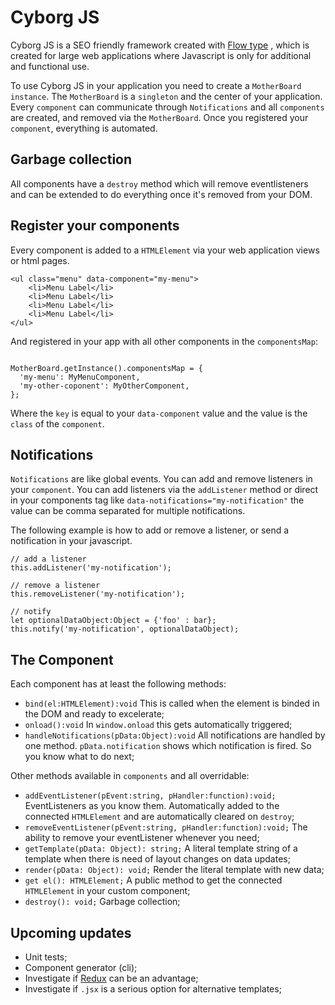 #  Cyborg JS
Cyborg JS is a SEO friendly framework created with [Flow type](https://flow.org/) , which is created for large web applications where Javascript is only for additional and functional use.

To use Cyborg JS in your application you need to create a `MotherBoard instance`. The `MotherBoard` is a `singleton` and the center of your application.
Every `component` can communicate through `Notifications` and all `components` are created, and removed via the `MotherBoard`. Once you registered your `component`, everything is automated.

## Garbage collection
All components have a `destroy` method which will remove eventlisteners and can be extended to do everything once it's removed from your DOM.

## Register your components
Every component is added to a `HTMLElement` via your web application views or html pages.

```
<ul class="menu" data-component="my-menu">
    <li>Menu Label</li>
    <li>Menu Label</li>
    <li>Menu Label</li>
    <li>Menu Label</li>
</ul>
```
And registered in your app with all other components in the `componentsMap`:
```

MotherBoard.getInstance().componentsMap = {
  'my-menu': MyMenuComponent,
  'my-other-coponent': MyOtherComponent,
};
```
Where the `key` is equal to your `data-component` value and the value is the `class` of the `component`.

## Notifications
`Notifications` are like global events. You can add and remove listeners in your `component`. You can add listeners via the `addListener` method or direct in your components tag like `data-notifications="my-notification"` the value can be comma separated for multiple notifications.

The following example is how to add or remove a listener, or send a notification in your javascript.
```
// add a listener
this.addListener('my-notification');

// remove a listener
this.removeListener('my-notification');

// notify
let optionalDataObject:Object = {'foo' : bar};
this.notify('my-notification', optionalDataObject);
```
## The Component
Each component has at least the following methods:
* `bind(el:HTMLElement):void` This is called when the element is binded in the DOM and ready to excelerate;
* `onload():void` In `window.onload` this gets automatically triggered;
* `handleNotifications(pData:Object):void` All notifications are handled by one method. `pData.notification` shows which notification is fired. So you know what to do next;

Other methods available in `components` and all overridable:
* `addEventListener(pEvent:string, pHandler:function):void;` EventListeners as you know them. Automatically added to the connected `HTMLElement` and are automatically cleared on `destroy`;
* `removeEventListener(pEvent:string, pHandler:function):void;` The ability to remove your eventListener whenever you need;
* `getTemplate(pData: Object): string;` A literal template string of a template when there is need of layout changes on data updates;
* `render(pData: Object): void;` Render the literal template with new data;
* `get el(): HTMLElement;` A public method to get the connected `HTMLElement` in your custom component;
* `destroy(): void;` Garbage collection;

## Upcoming updates
* Unit tests;
* Component generator (cli);
* Investigate if [Redux](https://redux.js.org) can be an advantage;
* Investigate if `.jsx` is a serious option for alternative templates;
